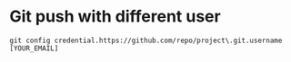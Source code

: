 
# Git push with different user

	git config credential.https://github.com/repo/project\.git.username [YOUR_EMAIL]

